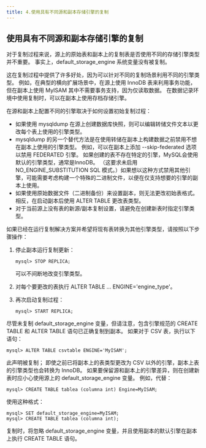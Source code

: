 ```yaml
---
title: 4.使用具有不同源和副本存储引擎的复制
---
```

## 使用具有不同源和副本存储引擎的复制

对于复制过程来说，源上的原始表和副本上的复制表是否使用不同的存储引擎类型并不重要。 事实上，default_storage_engine 系统变量没有被复制。

这在复制过程中提供了许多好处，因为可以针对不同的复制场景利用不同的引擎类型。 例如，在典型的横向扩展场景中，在源上使用 InnoDB 表来利用事务功能，但在副本上使用 MyISAM 其中不需要事务支持，因为仅读取数据。 在数据记录环境中使用复制时，可以在副本上使用存档存储引擎。

在源和副本上配置不同的引擎取决于如何设置初始复制过程：

* 如果使用 mysqldump 在源上创建数据库快照，则可以编辑转储文件文本以更改每个表上使用的引擎类型。
* mysqldump 的另一个替代方法是在使用转储在副本上构建数据之前禁用不想在副本上使用的引擎类型。 例如，可以在副本上添加 --skip-federated 选项以禁用 FEDERATED 引擎。 如果创建的表不存在特定的引擎，MySQL会使用默认的引擎类型，通常是InnoDB。 （这要求未启用 NO_ENGINE_SUBSTITUTION SQL 模式。）如果想以这种方式禁用其他引擎，可能需要考虑构建一个特殊的二进制文件，以便在仅支持想要的引擎的副本上使用。
* 如果使用原始数据文件（二进制备份）来设置副本，则无法更改初始表格式。 相反，在启动副本后使用 ALTER TABLE 更改表类型。
* 对于当前源上没有表的新源/副本复制设置，请避免在创建新表时指定引擎类型。

如果已经在运行复制解决方案并希望将现有表转换为其他引擎类型，请按照以下步骤操作：

1. 停止副本运行复制更新：

   ```
   mysql> STOP REPLICA;
   ```

   可以不间断地改变引擎类型。
2. 对每个要更改的表执行 ALTER TABLE ... ENGINE='engine_type'。
3. 再次启动复制过程：

   ```
   mysql> START REPLICA;
   ```

尽管未复制 default_storage_engine 变量，但请注意，包含引擎规范的 CREATE TABLE 和 ALTER TABLE 语句已正确复制到副本。 如果对于 CSV 表，执行以下语句：

```
mysql> ALTER TABLE csvtable ENGINE='MyISAM';
```

此声明被复制； 即使之前已将副本上的表类型更改为 CSV 以外的引擎，副本上表的引擎类型也会转换为 InnoDB。 如果要保留源和副本上的引擎差异，则在创建新表时应小心使用源上的 default_storage_engine 变量。 例如，代替：

```
mysql> CREATE TABLE tablea (columna int) Engine=MyISAM;
```

使用这种格式：

```
mysql> SET default_storage_engine=MyISAM;
mysql> CREATE TABLE tablea (columna int);
```

复制时，将忽略 default_storage_engine 变量，并且使用副本的默认引擎在副本上执行 CREATE TABLE 语句。
